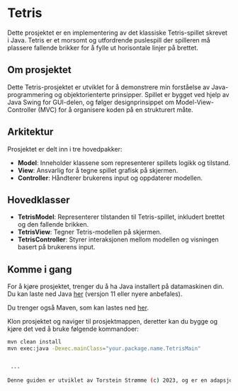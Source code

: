 # Tetris

Dette prosjektet er en implementering av det klassiske Tetris-spillet skrevet i Java. Tetris er et morsomt og utfordrende puslespill der spilleren må plassere fallende brikker for å fylle ut horisontale linjer på brettet.

## Om prosjektet

Dette Tetris-prosjektet er utviklet for å demonstrere min forståelse av Java-programmering og objektorienterte prinsipper. Spillet er bygget ved hjelp av Java Swing for GUI-delen, og følger designprinsippet om Model-View-Controller (MVC) for å organisere koden på en strukturert måte.

## Arkitektur

Prosjektet er delt inn i tre hovedpakker:

- **Model**: Inneholder klassene som representerer spillets logikk og tilstand.
- **View**: Ansvarlig for å tegne spillet grafisk på skjermen.
- **Controller**: Håndterer brukerens input og oppdaterer modellen.

## Hovedklasser

- **TetrisModel**: Representerer tilstanden til Tetris-spillet, inkludert brettet og den fallende brikken.
- **TetrisView**: Tegner Tetris-modellen på skjermen.
- **TetrisController**: Styrer interaksjonen mellom modellen og visningen basert på brukerens input.

## Komme i gang

For å kjøre prosjektet, trenger du å ha Java installert på datamaskinen din. Du kan laste ned Java [her](https://www.oracle.com/java/technologies/javase-jdk11-downloads.html) (versjon 11 eller nyere anbefales). 

Du trenger også Maven, som kan lastes ned [her](https://maven.apache.org/download.cgi).

Klon prosjektet og naviger til prosjektmappen, deretter kan du bygge og kjøre det ved å bruke følgende kommandoer:

```bash
mvn clean install
mvn exec:java -Dexec.mainClass="your.package.name.TetrisMain"


 ---

Denne guiden er utviklet av Torstein Strømme (c) 2023, og er en adapsjon av David Kosbie sin Tetris-tutorial for Python [https://www.cs.cmu.edu/~112/notes/notes-tetris/index.html](https://www.cs.cmu.edu/~112/notes/notes-tetris/index.html).
